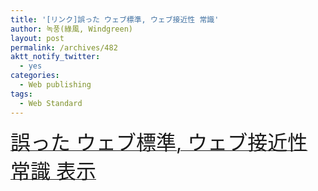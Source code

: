 ```yaml
---
title: '[リンク]誤った ウェブ標準, ウェブ接近性 常識'
author: 녹풍(綠風, Windgreen)
layout: post
permalink: /archives/482
aktt_notify_twitter:
  - yes
categories:
  - Web publishing
tags:
  - Web Standard
---
```

<a href="http://hyeonseok.com/soojung/webstandards/2010/06/19/586.html" target="_blank"><span class="Apple-style-span" style="font-size: xx-large;">誤った ウェブ標準, ウェブ接近性 常識 表示</span></a>